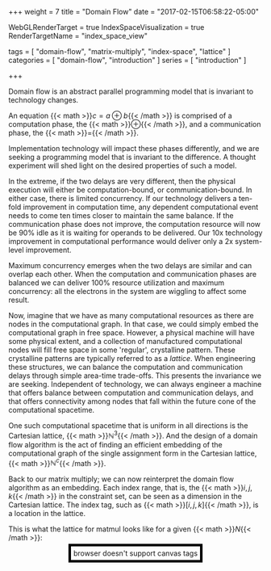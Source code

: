 +++
weight = 7
title = "Domain Flow"
date = "2017-02-15T06:58:22-05:00"

WebGLRenderTarget = true
IndexSpaceVisualization = true
RenderTargetName = "index_space_view"

tags = [ "domain-flow", "matrix-multiply", "index-space", "lattice" ]
categories = [ "domain-flow", "introduction" ]
series = [ "introduction" ]

+++
<style>
#c {
    float: bottom;
    padding: 5px;
    width: 800px;
    height: 600px;
}
</style>

Domain flow is an abstract parallel programming model that is invariant to technology changes.

An equation {{< math >}}$c = a \oplus b${{< /math >}} is comprised of a computation phase, 
the {{< math >}}$\oplus${{< /math >}},
and a communication phase, the {{< math >}}$=${{< /math >}}.

Implementation technology will impact these phases differently, and we are seeking a programming model 
that is invariant to the difference. A thought experiment will shed light on the desired properties of such a model. 

In the extreme, if the two delays are very different, then the physical execution will either be computation-bound,
or communication-bound. In either case, there is limited concurrency.
If our technology delivers a ten-fold improvement in computation time, any dependent computational event needs 
to come ten times closer to maintain the same balance. If the communication phase does not improve, 
the computation resource will now be 90% idle as it is waiting for operands to be delivered. 
Our 10x technology improvement in computational performance would deliver only a 2x system-level improvement.

Maximum concurrency emerges when the two delays are similar and can overlap each other. 
When the computation and communication phases are balanced we can deliver 100% resource
utilization and maximum concurrency: all the electrons in the system are wiggling to affect some result.

Now, imagine that we have as many computational resources as there are nodes in the computational graph. 
In that case, we could simply embed the computational graph in free space.
However, a physical machine will have some physical extent, and a collection of manufactured computational nodes will 
fill free space in some 'regular', crystalline pattern.
These crystalline patterns are typically referred to as a _lattice_. When engineering these structures, we can
balance the computation and communication delays through simple area-time trade-offs. This presents the invariance
we are seeking. Independent of technology, we can always engineer a machine that offers balance between 
computation and communication delays, and that offers connectivity among nodes that fall within the future cone of the 
computational spacetime.

One such computational spacetime that is uniform in all directions is the Cartesian lattice, 
{{< math >}}$\mathbb{N}^3${{< /math >}}.
And the design of a domain flow algorithm is the act of finding an efficient embedding of the 
computational graph of the single assignment form in the Cartesian lattice, {{< math >}}$\mathbb{N}^c${{< /math >}}.

Back to our matrix multiply; we can now reinterpret the domain flow algorithm as an embedding.
Each index range, that is, the {{< math >}}$i, j, k${{< /math >}} in the constraint set, can be seen as a dimension in 
the Cartesian lattice. The index tag, such as {{< math >}}$[i,j,k]${{< /math >}}, is a location in the lattice.

This is what the lattice for matmul looks like for a given {{< math >}}$N${{< /math >}}:

<div id="index_space_view"  style="text-align:center">
    <canvas id="c" style="border:5px solid #000">browser doesn't support canvas tags</canvas>
</div>

